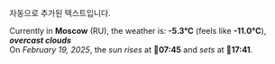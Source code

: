 
자동으로 추가된 텍스트입니다.

<!--START_SECTION:weather:moscow-->
Currently in **Moscow** (RU), the weather is: **-5.3°C** (feels like **-11.0°C**), ***overcast clouds***<br/>
On *February 19, 2025*, the *sun rises* at 🌅**07:45** and *sets* at 🌇**17:41**.
<!--END_SECTION:weather-->
